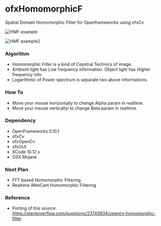 # ofxHomomorphicF
Spatial Domain Homomorphic Filter for Openframeworks using ofxCv

![HMF example]( https://github.com/bemoregt/ofxHomomorphicF/blob/master/ScrShot%2012.png "HMF")

![HMF example2]( https://github.com/bemoregt/ofxHomomorphicF/blob/master/ScrShot%2013.png "HMF2")

### Algorithm
- Homomorphic Filter is a kind of Cepstral Technics of image.
- Ambient light has Low frequency information. Object light has Higher frequency info. 
- Logarithmic of Power spectrum is separate two above informations.


### How To
- Move your mouse horizontally to change Alpha param in realtime. 
- Move your mouse verticallyl to change Beta param in realtime. 

### Dependency
- OpenFrameworks 0.10.1
- ofxCv
- ofxOpenCv
- ofxGUI
- XCode 10.12.x
- OSX Mojave

### Next Plan
- FFT based Homomorphic Filtering
- Realtime WebCam Homomorphic Filtering

### Reference
- Porting of this source: https://stackoverflow.com/questions/23740934/opencv-homomorphic-filter
